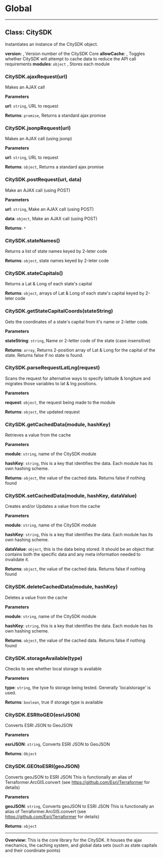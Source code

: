 # Global





* * *

## Class: CitySDK
Instantiates an instance of the CitySDK object.

**version**:  , Version number of the CitySDK Core
**allowCache**:  , Toggles whether CitySDK will attempt to cache data to reduce the API call requirements
**modules**: `object` , Stores each module
### CitySDK.ajaxRequest(url) 

Makes an AJAX call

**Parameters**

**url**: `string`, URL to request

**Returns**: `promise`, Returns a standard ajax promise

### CitySDK.jsonpRequest(url) 

Makes an AJAX call (using jsonp)

**Parameters**

**url**: `string`, URL to request

**Returns**: `object`, Returns a standard ajax promise

### CitySDK.postRequest(url, data) 

Make an AJAX call (using POST)

**Parameters**

**url**: `string`, Make an AJAX call (using POST)

**data**: `object`, Make an AJAX call (using POST)

**Returns**: `*`

### CitySDK.stateNames() 

Returns a list of state names keyed by 2-leter code

**Returns**: `object`, state names keyed by 2-leter code

### CitySDK.stateCapitals() 

Returns a Lat & Long of each state's capital

**Returns**: `object`, arrays of Lat & Long of each state's capital keyed by 2-leter code

### CitySDK.getStateCapitalCoords(stateString) 

Gets the coordinates of a state's capital from it's name or 2-letter code.

**Parameters**

**stateString**: `string`, Name or 2-letter code of the state (case insensitive)

**Returns**: `array`, Returns 2-position array of Lat & Long for the capital of the state. Returns false if no state is found.

### CitySDK.parseRequestLatLng(request) 

Scans the request for alternative ways to specify latitude & longiture and migrates those variables to lat & lng positions.

**Parameters**

**request**: `object`, the request being made to the module

**Returns**: `object`, the updated request

### CitySDK.getCachedData(module, hashKey) 

Retrieves a value from the cache

**Parameters**

**module**: `string`, name of the CitySDK module

**hashKey**: `string`, this is a key that identifies the data. Each module has its own hashing scheme.

**Returns**: `object`, the value of the cached data.  Returns false if nothing found

### CitySDK.setCachedData(module, hashKey, dataValue) 

Creates and/or Updates a value from the cache

**Parameters**

**module**: `string`, name of the CitySDK module

**hashKey**: `string`, this is a key that identifies the data. Each module has its own hashing scheme.

**dataValue**: `object`, this is the data being stored.  It should be an object that contains both the specific data and any meta information needed to invalidate it.

**Returns**: `object`, the value of the cached data.  Returns false if nothing found

### CitySDK.deleteCachedData(module, hashKey) 

Deletes a value from the cache

**Parameters**

**module**: `string`, name of the CitySDK module

**hashKey**: `string`, this is a key that identifies the data. Each module has its own hashing scheme.

**Returns**: `object`, the value of the cached data.  Returns false if nothing found

### CitySDK.storageAvailable(type) 

Checks to see whether local storage is available

**Parameters**

**type**: `string`, the tyoe fo storage being tested. Generally 'localstorage' is used.

**Returns**: `boolean`, true if storage type is available

### CitySDK.ESRItoGEO(esriJSON) 

Converts ESRI JSON to GeoJSON

**Parameters**

**esriJSON**: `string`, Converts ESRI JSON to GeoJSON

**Returns**: `Object`

### CitySDK.GEOtoESRI(geoJSON) 

Converts geoJSON to ESRI JSONThis is functionally an alias of Terraformer.ArcGIS.convert (see https://github.com/Esri/Terraformer for details)

**Parameters**

**geoJSON**: `string`, Converts geoJSON to ESRI JSONThis is functionally an alias of Terraformer.ArcGIS.convert (see https://github.com/Esri/Terraformer for details)

**Returns**: `object`



* * *







**Overview:** This is the core library for the CitySDK.  It houses the ajax mechanics, the caching system, and global data sets (such as state capitals and their coordinate points)


